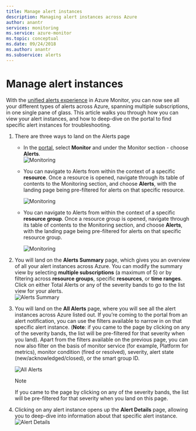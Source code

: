 ```yaml
---
title: Manage alert instances
description: Managing alert instances across Azure
author: anantr
services: monitoring
ms.service: azure-monitor
ms.topic: conceptual
ms.date: 09/24/2018
ms.author: anantr
ms.subservice: alerts
---
```


# Manage alert instances
With the [unified alerts experience](https://aka.ms/azure-alerts-overview) in Azure Monitor, you can now see all your different types of alerts across Azure, spanning multiple subscriptions, in one single pane of glass. This article walks you through how you can view your alert instances, and how to deep-dive on the portal to find specific alert instances for troubleshooting.

1. There are three ways to land on the Alerts page

   + In the [portal](https://portal.azure.com/), select **Monitor** and under the Monitor section - choose **Alerts**.  
     ![Monitoring](media/alerts-managing-alert-instances/monitoring-alerts-managing-alert-instances-toc.jpg)
  
   + You can navigate to Alerts from within the context of a specific **resource**. Once a resource is opened, navigate through its table of contents to the Monitoring section, and choose **Alerts**, with the landing page being pre-filtered for alerts on that specific resource.
   
     ![Monitoring](media/alerts-managing-alert-instances/alert-resource.JPG)
    
   + You can navigate to Alerts from within the context of a specific **resource group**. Once a resource group is opened, navigate through its table of contents to the Monitoring section, and choose **Alerts**, with the landing page being pre-filtered for alerts on that specific resource group.    
   
     ![Monitoring](media/alerts-managing-alert-instances/alert-rg.JPG)

1. You will land on the **Alerts Summary** page, which gives you an overview of all your alert instances across Azure. You can modify the summary view by selecting **multiple subscriptions** (a maximum of 5) or by filtering across **resource groups**, specific **resources**, or **time ranges**. Click on either Total Alerts or any of the severity bands to go to the list view for your alerts.     
   ![Alerts Summary](media/alerts-managing-alert-instances/alerts-summary.jpg)
 
1. You will land on the **All Alerts** page, where you will see all the alert instances across Azure listed out. If you’re coming to the portal from an alert notification, you can use the filters available to narrow in on that specific alert instance. (**Note**: if you came to the page by clicking on any of the severity bands, the list will be pre-filtered for that severity when you land). Apart from the filters available on the previous page, you can now also filter on the basis of monitor service (for example, Platform for metrics), monitor condition (fired or resolved), severity, alert state (new/acknowledged/closed), or the smart group ID.

   ![All Alerts](media/alerts-managing-alert-instances/all-alerts.jpg)

   > [!NOTE]
   >  If you came to the page by clicking on any of the severity bands, the list will be pre-filtered for that severity when you land on this page.
 
1. Clicking on any alert instance opens up the **Alert Details** page, allowing you to deep-dive into information about that specific alert instance.   
   ![Alert Details](media/alerts-managing-alert-instances/alert-details.jpg)  

